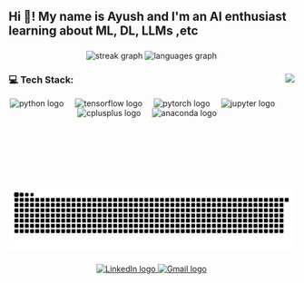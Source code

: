 <h2 align="left">Hi 👋! My name is Ayush and I'm an AI  enthusiast learning about ML, DL, LLMs ,etc</h2>

###

<div align="center">
  <img src="https://streak-stats.demolab.com?user=Ayush114131516&locale=en&mode=daily&theme=dracula&hide_border=false&border_radius=5" height="150" alt="streak graph" />
  <img src="https://github-readme-stats.vercel.app/api/top-langs?username=Ayush114131516&locale=en&hide_title=false&layout=compact&card_width=320&langs_count=5&theme=dracula&hide_border=false" height="150" alt="languages graph" />
</div>


###

<img align="right" height="200" src="https://media1.tenor.com/m/LjS7P6R1jJgAAAAC/artificial-intelligence-neural-network.gif"  />

###
### 💻 Tech Stack:
<div align="center">
  <img src="https://cdn.jsdelivr.net/gh/devicons/devicon/icons/python/python-original.svg" height="50" alt="python logo"  />
  <img width="12" />
  <img src="https://cdn.jsdelivr.net/gh/devicons/devicon/icons/tensorflow/tensorflow-original.svg" height="50" alt="tensorflow logo"  />
  <img width="12" />
  <img src="https://cdn.jsdelivr.net/gh/devicons/devicon/icons/pytorch/pytorch-original.svg" height="50" alt="pytorch logo"  />
  <img width="12" />
  <img src="https://cdn.jsdelivr.net/gh/devicons/devicon/icons/jupyter/jupyter-original.svg" height="50" alt="jupyter logo"  />
  <img width="12" />
  <img src="https://cdn.jsdelivr.net/gh/devicons/devicon/icons/cplusplus/cplusplus-original.svg" height="50" alt="cplusplus logo"  />
  <img width="12" />
  <img src="https://cdn.jsdelivr.net/gh/devicons/devicon/icons/anaconda/anaconda-original.svg" height="50" alt="anaconda logo"  />
</div>

###

<picture>
  <source media="(prefers-color-scheme: dark)" srcset="https://raw.githubusercontent.com/Ayush114131516/Ayush114131516/output/github-snake-dark.svg" />
  <source media="(prefers-color-scheme: light)" srcset="https://raw.githubusercontent.com/Ayush114131516/Ayush114131516/output/github-snake.svg" />
  <img alt="github-snake" src="https://raw.githubusercontent.com/Ayush114131516/Ayush114131516/output/github-snake.svg" />
</picture>

###

<div align="center">
  <a href="https://www.linkedin.com/in/ayush-anmol" target="_blank">
    <img src="https://raw.githubusercontent.com/maurodesouza/profile-readme-generator/master/src/assets/icons/social/linkedin/default.svg" width="52" height="40" alt="LinkedIn logo" />
  </a>
  <a href="mailto:aanmol.connect@gmail.com">
    <img src="https://raw.githubusercontent.com/maurodesouza/profile-readme-generator/master/src/assets/icons/social/gmail/default.svg" width="52" height="40" alt="Gmail logo" />
  </a>
</div>


###
